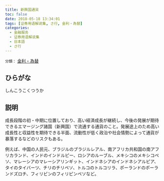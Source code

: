 ```yaml
---
title: 新興国通貨
toc: false
date: 2018-05-18 13:34:01
tags: [证券用语解说集, さ行, 金利・為替]
categories:
  - 金融服务
  - 证券用语解说集
  - 日本語
  - さ行
---
```


`分類：` [金利・為替](/tags/金利・為替/)

## ひらがな

しんこうこくつうか

## 説明

成長段階の初・中期に位置しており、高い経済成長が継続し、今後の発展が期待できるエマージング諸国（新興国）で流通する通貨のこと。発展途上のため高い成長性と収益性を期待できる半面、流動性が低く政治や社会情勢によって通貨が暴落するなどのリスクもある。

例えば、中国の人民元、ブラジルのブラジルレアル、南アフリカ共和国の南アフリカランド、インドのインドルピー、ロシアのルーブル、メキシコのメキシコペソ、マレーシアのマレーシアリンギット、インドネシアのインドネシアルピア、タイのタイバーツ、チリのチリペソ、トルコのトルコリラ、ポーランドのポーランドズロチ、フィリピンのフィリピンペソなど。
